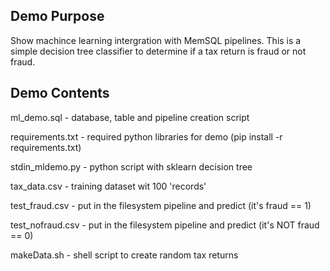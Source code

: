 Demo Purpose
-----------------------------
Show machince learning intergration with MemSQL pipelines.
This is a simple decision tree classifier to determine if a tax return is fraud or not fraud.

Demo Contents
-----------------------------
ml_demo.sql - database, table and pipeline creation script

requirements.txt - required python libraries for demo (pip install -r requirements.txt)

stdin_mldemo.py - python script with sklearn decision tree

tax_data.csv - training dataset wit 100 'records'

test_fraud.csv - put in the filesystem pipeline and predict (it's fraud == 1)

test_nofraud.csv - put in the filesystem pipeline and predict (it's NOT fraud == 0)

makeData.sh - shell script to create random tax returns